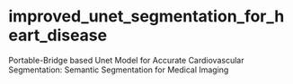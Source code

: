 # improved_unet_segmentation_for_heart_disease
Portable-Bridge based Unet Model for Accurate Cardiovascular Segmentation: Semantic Segmentation for Medical Imaging
